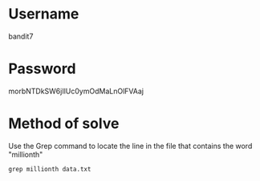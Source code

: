 # Username
bandit7
# Password
morbNTDkSW6jIlUc0ymOdMaLnOlFVAaj
# Method of solve
Use the Grep command to locate the line in the file that contains the word "millionth"
```
grep millionth data.txt
```
